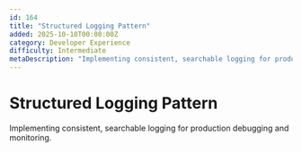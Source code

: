 ```yaml
---
id: 164
title: "Structured Logging Pattern"
added: 2025-10-10T00:00:00Z
category: Developer Experience
difficulty: Intermediate
metaDescription: "Implementing consistent, searchable logging for production debugging and monitoring."
---
```


# Structured Logging Pattern

Implementing consistent, searchable logging for production debugging and monitoring.
